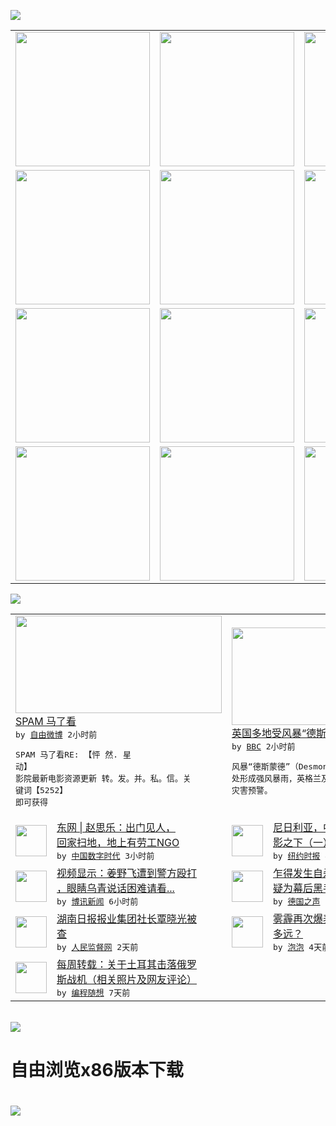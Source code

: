 

<a href="https://github.com/greatfire/z/raw/master/FreeBrowser.apk"><img src="https://raw.githubusercontent.com/greatfire/wiki/master/x/header.png" /></a><table><tr><td width="262" align="center" valign="center"><a href="https://github.com/greatfire/wiki/wiki/nyt" title="纽约时报中文网 国际纵览"><img src="https://raw.githubusercontent.com/greatfire/wiki/master/x/nyt_flag.png" width="215"/></a></td><td width="262" align="center" valign="center"><a href="https://github.com/greatfire/wiki/wiki/dw" title=""><img src="https://raw.githubusercontent.com/greatfire/wiki/master/x/dw_flag.png" width="215"/></a></td><td width="262" align="center" valign="center"><a href="https://github.com/greatfire/wiki/wiki/rmjd" title=""><img src="https://raw.githubusercontent.com/greatfire/wiki/master/x/rmjd_flag.png" width="215"/></a></td></tr><tr><td width="262" align="center" valign="center"><a href="https://github.com/paopaonetizen/website" title="泡泡 - 未经审查的互联网信息"><img src="https://raw.githubusercontent.com/greatfire/wiki/master/x/pp_flag.png" width="215"/></a></td><td width="262" align="center" valign="center"><a href="https://github.com/getlantern/mirror" title="以及自由微博和GreatFire.org官方中文论坛"><img src="https://raw.githubusercontent.com/greatfire/wiki/master/x/lantern_flag.png" width="215"/></a></td><td width="262" align="center" valign="center"><a href="https://github.com/cdtmirrors/m/" title=""><img src="https://raw.githubusercontent.com/greatfire/wiki/master/x/cdt_flag.png" width="215"/></a></td></tr><tr><td width="262" align="center" valign="center"><a href="https://github.com/program-think/blog" title="编程随想的博客"><img src="https://raw.githubusercontent.com/greatfire/wiki/master/x/pt_flag.png" width="215"/></a></td><td width="262" align="center" valign="center"><a href="https://github.com/greatfire/wiki/wiki/bbc" title=""><img src="https://raw.githubusercontent.com/greatfire/wiki/master/x/bbc_flag.png" width="215"/></a></td><td width="262" align="center" valign="center"><a href="https://github.com/freeweibo/s" title="自由微博 - 匿名和不受屏蔽的新浪微博搜索"><img src="https://raw.githubusercontent.com/greatfire/wiki/master/x/fw_flag.png" width="215"/></a></td></tr><tr><td width="262" align="center" valign="center"><a href="https://github.com/greatfire/wiki/wiki/google" title=""><img src="https://raw.githubusercontent.com/greatfire/wiki/master/x/google_flag.png" width="215"/></a></td><td width="262" align="center" valign="center"><a href="https://github.com/bxnews/boxun" title=""><img src="https://raw.githubusercontent.com/greatfire/wiki/master/x/bx_flag.png" width="215"/></a></td><td width="262" align="center" valign="center"><a href="https://github.com/greatfire/wiki/wiki/open-source" title="欢迎访问GreatFire.org开发者项目网站"><img src="https://raw.githubusercontent.com/greatfire/wiki/master/x/open-source_flag.png" width="215"/></a></td></tr></table><img src="https://raw.githubusercontent.com/greatfire/wiki/master/x/newsfeed text.png" /><table cols="4"><tr><td colspan="2" width="380"><a href="https://freeweibo.com/weibo/3917014643414594"><img src="http://ww4.sinaimg.cn/large/ba4957f5gw1eypr6hrt8gj20bx0goabn.jpg" width="330" height="156"/></a></br><a href="https://freeweibo.com/weibo/3917014643414594">SPAM 马了看</a></br><kbd> by <a href="https://freeweibo.com/">自由微博</a> 2小时前 </kbd></br><pre>SPAM 马了看RE: 【怦 然. 星 动】<br/>影院最新电影资源更新 转。发。并。私。信。关<br/>键词【5252】 即可获得</pre></td><td colspan="2" width="380"><a href="http://www.bbc.com/zhongwen/simp/uk/2015/12/151206_uk_storm_flooding"><img src="http://ichef.bbci.co.uk/news/ws/106/amz/worldservice/live/assets/images/2015/12/06/151206043147_cumbria_flood_desmond_304x171_pa_nocredit.jpg" width="330" height="156"/></a></br><a href="http://www.bbc.com/zhongwen/simp/uk/2015/12/151206_uk_storm_flooding">英国多地受风暴“德斯蒙德”侵袭</a></br><kbd> by <a href="http://www.bbc.co.uk/zhongwen/simp">BBC</a> 2小时前 </kbd></br><pre>风暴“德斯蒙德”（Desmond）侵袭英国多<br/>处形成强风暴雨，英格兰及苏格兰多地发布高级别<br/>灾害预警。</pre></td></tr><tr><td><img src="http://chinadigitaltimes.net/chinese/files/2015/12/bkncn-20151205000314669-1205_05411_001_01p.jpg" width="50" height="50"/></td><td width="280"><a href="https://chinadigitaltimes.net/chinese/2015/12/%E4%B8%9C%E7%BD%91-%E8%B5%B5%E6%80%9D%E4%B9%90%EF%BC%9A%E5%87%BA%E9%97%A8%E8%A7%81%E4%BA%BA%EF%BC%8C%E5%9B%9E%E5%AE%B6%E6%89%AB%E5%9C%B0%EF%BC%8C%E5%9C%B0%E4%B8%8A%E6%9C%89%E5%8A%B3%E5%B7%A5ngo/">东网 | 赵思乐：出门见人，<br/>回家扫地，地上有劳工NGO</a></br><kbd> by <a href="http://chinadigitaltimes.net/chinese/">中国数字时代</a> 3小时前 </kbd></td><td><img src="http://static01.nyt.com/images/2015/12/06/business/chinatrade-slide-BSE2/chinatrade-slide-BSE2-articleLarge.jpg" width="50" height="50"/></td><td width="280"><a href="https://d3qlz4p8smvoli.cloudfront.net/world/20151206/c06chinatrade/">尼日利亚，中国投资与援建的阴<br/>影之下（一）</a></br><kbd> by <a href="http://m.cn.nytimes.com/">纽约时报</a> 4小时前 </kbd></td></tr><tr><td><img src="http://upload.bx.tl/news/temp13/201512050918291.png" width="50" height="50"/></td><td width="280"><a href="http://www.boxun.com/news/gb/china/2015/12/201512060023.shtml">视频显示：姜野飞遭到警方殴打<br/>，眼睛乌青说话困难请看...</a></br><kbd> by <a href="http://www.boxun.com">博讯新闻</a> 6小时前 </kbd></td><td><img src="http://www.dw.com/image/0,,18881261_302,00.jpg" width="50" height="50"/></td><td width="280"><a href="http://dw.com/p/1HI2V?maca=chi-GK-text-greatfire-all-chinese-15625-xml-mrss">乍得发生自杀式袭击 博科圣地<br/>疑为幕后黑手</a></br><kbd> by <a href="http://dw.de">德国之声</a> 11小时前 </kbd></td></tr><tr><td><img src="https://raw.githubusercontent.com/greatfire/wiki/master/x/rmjd_logo.png" width="50" height="50"/></td><td width="280"><a href="http://www.rmjdw.com//fazhizhongguo/20151204/15242.html">湖南日报报业集团社长覃晓光被<br/>查 </a></br><kbd> by <a href="http://www.rmjdw.com/">人民监督网</a> 2天前 </kbd></td><td><img src="https://raw.githubusercontent.com/greatfire/wiki/master/x/pp_logo.png" width="50" height="50"/></td><td width="280"><a href="https://pao-pao.net/article/645">雾霾再次爆表，离“阈值”还有<br/>多远？</a></br><kbd> by <a href="https://pao-pao.net">泡泡</a> 4天前 </kbd></td></tr><tr><td><img src="http://lh6.googleusercontent.com/1JedqxQPYOeVZTCf2j8GERen7tQNqQjFHM3P-kPSKN3m2pu4UulwMJQfdgyNkzh49xT2xBLfjm9RFVNZ5gVbRIunnN7Id9fuLrdg5R_ekbc-2W-hmNVHyFjjFbZIBvoQh2uO4S4ATg" width="50" height="50"/></td><td width="280"><a href="http://feedproxy.google.com/~r/programthink/~3/t9cHfStoSCU/weekly-share-94.html">每周转载：关于土耳其击落俄罗<br/>斯战机（相关照片及网友评论）</a></br><kbd> by <a href="http://program-think.blogspot.com">编程随想</a> 7天前 </kbd></td></table></br><a href="https://github.com/greatfire/z/raw/master/FreeBrowser.apk"><img src="https://raw.githubusercontent.com/greatfire/wiki/master/x/download app.png" /></a><h1>自由浏览x86版本下载<h1><a href="https://github.com/greatfire/z/raw/master/FreeBrowser-x86.apk"><img src="https://raw.githubusercontent.com/greatfire/images/master/fb86.qr.png" /></a>